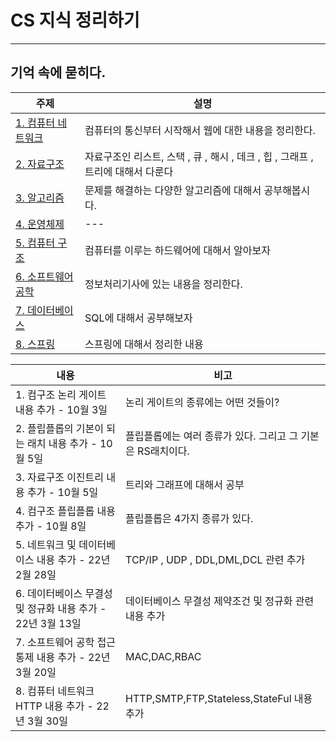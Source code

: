 # CS 지식 정리하기 

***
## 기억 속에 묻히다.
| 주제                                                                                                                                                 | 설명                                                  |
|----------------------------------------------------------------------------------------------------------------------------------------------------|-----------------------------------------------------|
| [1. 컴퓨터 네트워크 ](https://github.com/LeeJongAnn/Computer-Science-Base/tree/master/%EC%BB%B4%ED%93%A8%ED%84%B0%20%EB%84%A4%ED%8A%B8%EC%9B%8C%ED%81%AC) | 컴퓨터의 통신부터 시작해서 웹에 대한 내용을 정리한다.                      |
| [2. 자료구조](https://github.com/LeeJongAnn/Computer-Science-Base/tree/master/%EC%9E%90%EB%A3%8C%EA%B5%AC%EC%A1%B0)                                    | 자료구조인 리스트, 스택 , 큐 , 해시 , 데크 , 힙 , 그래프 , 트리에 대해서 다룬다 |
| [3. 알고리즘](https://github.com/LeeJongAnn/Computer-Science-Base/tree/master/%EC%95%8C%EA%B3%A0%EB%A6%AC%EC%A6%98)                                    | 문제를 해결하는 다양한 알고리즘에 대해서 공부해봅시다.                      |
| [4. 운영체제 ](https://github.com/LeeJongAnn/Computer-Science-Base/tree/master/%EC%9A%B4%EC%98%81%EC%B2%B4%EC%A0%9C)                                   | ---                                                 |
| [5. 컴퓨터 구조 ](https://github.com/LeeJongAnn/Computer-Science-Base/tree/master/%EC%BB%B4%ED%93%A8%ED%84%B0%20%EA%B5%AC%EC%A1%B0)                     | 컴퓨터를 이루는 하드웨어에 대해서 알아보자                             |
| [6. 소프트웨어 공학 ](https://github.com/LeeJongAnn/Computer-Science-Base/tree/master/%EC%86%8C%ED%94%84%ED%8A%B8%EC%9B%A8%EC%96%B4%20%EA%B3%B5%ED%95%99) | 정보처리기사에 있는 내용을 정리한다.                                |
| [7. 데이터베이스 ](https://github.com/LeeJongAnn/Computer-Science-Base/tree/master/%EB%8D%B0%EC%9D%B4%ED%84%B0%EB%B2%A0%EC%9D%B4%EC%8A%A4)               | SQL에 대해서 공부해보자                                      |
| [8. 스프링 ]()                  | 스프링에 대해서 정리한 내용                                     |


| 내용                                     | 비고                                     |
|----------------------------------------|----------------------------------------|
| 1. 컴구조 논리 게이트 내용 추가 - 10월 3일           | 논리 게이트의 종류에는 어떤 것들이?                   |
| 2. 플립플롭의 기본이 되는 래치 내용 추가 - 10월 5일      | 플립플롭에는 여러 종류가 있다. 그리고 그 기본은 RS래치이다.    |
| 3. 자료구조 이진트리 내용 추가 - 10월 5일            | 트리와 그래프에 대해서 공부                        |
| 4. 컴구조 플립플롭 내용 추가 - 10월 8일             | 플립플롭은 4가지 종류가 있다.                      |
| 5. 네트워크 및 데이터베이스 내용 추가 - 22년 2월 28일    | TCP/IP , UDP , DDL,DML,DCL 관련 추가       |
| 6. 데이터베이스 무결성 및 정규화 내용 추가 - 22년 3월 13일 | 데이터베이스 무결성 제약조건 및 정규화 관련 내용 추가         |
| 7. 소프트웨어 공학 접근통제 내용 추가 - 22년 3월 20일    | MAC,DAC,RBAC                           |
| 8. 컴퓨터 네트워크 HTTP 내용 추가 - 22년 3월 30일    | HTTP,SMTP,FTP,Stateless,StateFul 내용 추가 |


